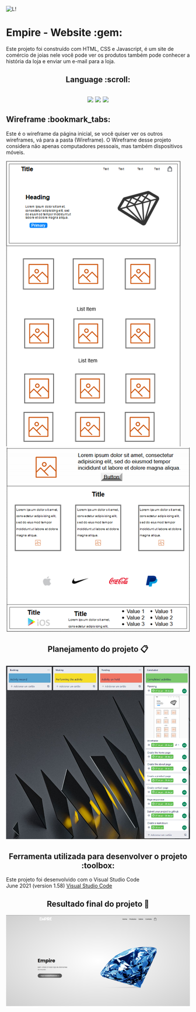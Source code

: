 ![L!](https://img.shields.io/badge/License-MIT-green) 

<h1>Empire - Website :gem:</h1>
<p>Este projeto foi construído com HTML, CSS e Javascript, é um site de comércio de joias nele você pode ver os produtos também pode conhecer a história da loja e enviar um e-mail para a loja.</p>

<h2 align="center">
 Language :scroll:
<h2>
<p align="center">
<img src="https://camo.githubusercontent.com/d63d473e728e20a286d22bb2226a7bf45a2b9ac6c72c59c0e61e9730bfe4168c/68747470733a2f2f696d672e736869656c64732e696f2f62616467652f48544d4c352d4533344632363f7374796c653d666f722d7468652d6261646765266c6f676f3d68746d6c35266c6f676f436f6c6f723d7768697465">
<img src="https://camo.githubusercontent.com/3a0f693cfa032ea4404e8e02d485599bd0d192282b921026e89d271aaa3d7565/68747470733a2f2f696d672e736869656c64732e696f2f62616467652f435353332d3135373242363f7374796c653d666f722d7468652d6261646765266c6f676f3d63737333266c6f676f436f6c6f723d7768697465">
<img src="https://camo.githubusercontent.com/9d07c04bdd98c662d5df9d4e1cc1de8446ffeaebca330feb161f1fb8e1188204/68747470733a2f2f696d672e736869656c64732e696f2f62616467652f4a6176615363726970742d4637444631453f7374796c653d666f722d7468652d6261646765266c6f676f3d6a617661736372697074266c6f676f436f6c6f723d626c61636b">
<p>

<h2>Wireframe :bookmark_tabs:</h2>
<p>Este é o wireframe da página inicial, se você quiser ver os outros wireframes, vá para a pasta (Wireframe). 
O Wireframe desse projeto considera não apenas computadores pessoais, mas também dispositivos móveis.</p>
<img src="Screenshots/Wireframe-home-page.png?token=AREOZJZR3B25LTWWRUB2K33BAWURM">

<img src="Screenshots/Wireframe-home-pageP2.png?token=AREOZJ5G2HWILM5EBPK5PL3BAWUTQ">
  
  
<h2 align="center">
Planejamento do projeto 📋<br><br>
<img src ="Screenshots/planning.png?token=AREOZJ6E6O5ZVSGSUZR2GADBAWWRM alt= Planning-Trello">
</h2>
                                                                                             
                  
<h2 align="center">
Ferramenta utilizada para desenvolver o projeto :toolbox:
</h2>
Este projeto foi desenvolvido com o Visual Studio Code<br>
June 2021 (version 1.58) <a href="https://code.visualstudio.com/">Visual Studio Code</a>
 
<h2 align="center">
Resultado final do projeto 🎯
</h2>
 
 <img src="/Screenshots/Empire-home.png">
